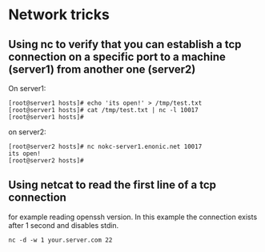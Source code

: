 # Network tricks

## Using nc to verify that you can establish a tcp connection on a specific port to a machine (server1) from another one (server2)
On server1:
```
[root@server1 hosts]# echo 'its open!' > /tmp/test.txt
[root@server1 hosts]# cat /tmp/test.txt | nc -l 10017
[root@server1 hosts]#
```

on server2:
```
[root@server2 hosts]# nc nokc-server1.enonic.net 10017
its open!
[root@server2 hosts]#
```

## Using netcat to read the first line of a tcp connection
for example reading openssh version. In this example the connection exists after 1 second and disables stdin.
```
nc -d -w 1 your.server.com 22
```
